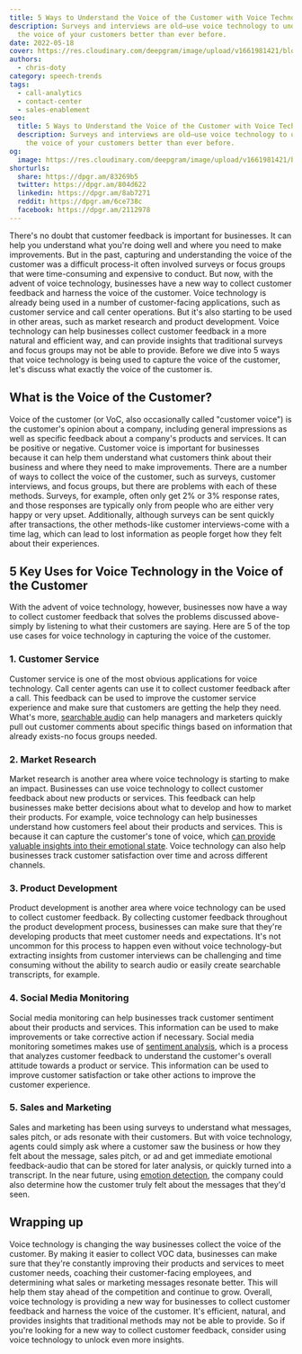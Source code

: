 ```yaml
---
title: 5 Ways to Understand the Voice of the Customer with Voice Technology
description: Surveys and interviews are old—use voice technology to understand
  the voice of your customers better than ever before.
date: 2022-05-18
cover: https://res.cloudinary.com/deepgram/image/upload/v1661981421/blog/5-ways-understand-voice-of-the-customer-voice-technology/harness-voice-customer-thumb-554x220%402x.png
authors:
  - chris-doty
category: speech-trends
tags:
  - call-analytics
  - contact-center
  - sales-enablement
seo:
  title: 5 Ways to Understand the Voice of the Customer with Voice Technology
  description: Surveys and interviews are old—use voice technology to understand
    the voice of your customers better than ever before.
og:
  image: https://res.cloudinary.com/deepgram/image/upload/v1661981421/blog/5-ways-understand-voice-of-the-customer-voice-technology/harness-voice-customer-thumb-554x220%402x.png
shorturls:
  share: https://dpgr.am/83269b5
  twitter: https://dpgr.am/804d622
  linkedin: https://dpgr.am/8ab7271
  reddit: https://dpgr.am/6ce738c
  facebook: https://dpgr.am/2112978
---
```


There's no doubt that customer feedback is important for businesses. It can help you understand what you're doing well and where you need to make improvements. But in the past, capturing and understanding the voice of the customer was a difficult process-it often involved surveys or focus groups that were time-consuming and expensive to conduct. But now, with the advent of voice technology, businesses have a new way to collect customer feedback and harness the voice of the customer. Voice technology is already being used in a number of customer-facing applications, such as customer service and call center operations. But it's also starting to be used in other areas, such as market research and product development. Voice technology can help businesses collect customer feedback in a more natural and efficient way, and can provide insights that traditional surveys and focus groups may not be able to provide. Before we dive into 5 ways that voice technology is being used to capture the voice of the customer, let's discuss what exactly the voice of the customer is.

<WhitepaperPromo whitepaper="latest"></WhitepaperPromo>

## What is the Voice of the Customer?

Voice of the customer (or VoC, also occasionally called "customer voice") is the customer's opinion about a company, including general impressions as well as specific feedback about a company's products and services. It can be positive or negative. Customer voice is important for businesses because it can help them understand what customers think about their business and where they need to make improvements. There are a number of ways to collect the voice of the customer, such as surveys, customer interviews, and focus groups, but there are problems with each of these methods. Surveys, for example, often only get 2% or 3% response rates, and those responses are typically only from people who are either very happy or very upset. Additionally, although surveys can be sent quickly after transactions, the other methods-like customer interviews-come with a time lag, which can lead to lost information as people forget how they felt about their experiences.

## 5 Key Uses for Voice Technology in the Voice of the Customer

With the advent of voice technology, however, businesses now have a way to collect customer feedback that solves the problems discussed above-simply by listening to what their customers are saying. Here are 5 of the top use cases for voice technology in capturing the voice of the customer.

### 1\. Customer Service

Customer service is one of the most obvious applications for voice technology. Call center agents can use it to collect customer feedback after a call. This feedback can be used to improve the customer service experience and make sure that customers are getting the help they need. What's more, [searchable audio](https://blog.deepgram.com/search-through-sound-finding-phrases-in-audio/) can help managers and marketers quickly pull out customer comments about specific things based on information that already exists-no focus groups needed.

### 2\. Market Research

Market research is another area where voice technology is starting to make an impact. Businesses can use voice technology to collect customer feedback about new products or services. This feedback can help businesses make better decisions about what to develop and how to market their products. For example, voice technology can help businesses understand how customers feel about their products and services. This is because it can capture the customer's tone of voice, which [can provide valuable insights into their emotional state](https://blog.deepgram.com/sentiment-analysis-emotion-regulation-difference/). Voice technology can also help businesses track customer satisfaction over time and across different channels.

### 3\. Product Development

Product development is another area where voice technology can be used to collect customer feedback. By collecting customer feedback throughout the product development process, businesses can make sure that they're developing products that meet customer needs and expectations. It's not uncommon for this process to happen even without voice technology-but extracting insights from customer interviews can be challenging and time consuming without the ability to search audio or easily create searchable transcripts, for example.

### 4\. Social Media Monitoring

Social media monitoring can help businesses track customer sentiment about their products and services. This information can be used to make improvements or take corrective action if necessary. Social media monitoring sometimes makes use of [sentiment analysis](https://blog.deepgram.com/sentiment-analysis-emotion-regulation-difference/), which is a process that analyzes customer feedback to understand the customer's overall attitude towards a product or service. This information can be used to improve customer satisfaction or take other actions to improve the customer experience.

### 5\. Sales and Marketing

Sales and marketing has been using surveys to understand what messages, sales pitch, or ads resonate with their customers. But with voice technology, agents could simply ask where a customer saw the business or how they felt about the message, sales pitch, or ad and get immediate emotional feedback-audio that can be stored for later analysis, or quickly turned into a transcript. In the near future, using [emotion detection](https://blog.deepgram.com/sentiment-analysis-emotion-regulation-difference/), the company could also determine how the customer truly felt about the messages that they'd seen.

## Wrapping up

Voice technology is changing the way businesses collect the voice of the customer. By making it easier to collect VOC data, businesses can make sure that they're constantly improving their products and services to meet customer needs, coaching their customer-facing employees, and determining what sales or marketing messages resonate better. This will help them stay ahead of the competition and continue to grow. Overall, voice technology is providing a new way for businesses to collect customer feedback and harness the voice of the customer. It's efficient, natural, and provides insights that traditional methods may not be able to provide. So if you're looking for a new way to collect customer feedback, consider using voice technology to unlock even more insights.
